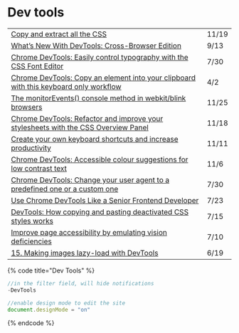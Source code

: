 # Dev tools

|                                                                                                                                                                        |       |
| ---------------------------------------------------------------------------------------------------------------------------------------------------------------------- | ----- |
| [Copy and extract all the CSS](https://twitter.com/umaar/status/1263418649286754304)                                                                                   | 11/19 |
| [What’s New With DevTools: Cross-Browser Edition](https://www.smashingmagazine.com/2021/09/devtools-cross-browser-edition/)                                            | 9/13  |
| [Chrome DevTools: Easily control typography with the CSS Font Editor](https://umaar.com/dev-tips/244-font-editor/)                                                     | 7/30  |
| [Chrome DevTools: Copy an element into your clipboard with this keyboard only workflow](https://umaar.com/dev-tips/225-copy-html-element-clipboard/)                   | 4/2   |
| [The monitorEvents() console method in webkit/blink browsers](https://gomakethings.com/the-monitorevents-console-method-in-webkit/blink-browsers/)                     | 11/25 |
| [Chrome DevTools: Refactor and improve your stylesheets with the CSS Overview Panel](https://umaar.com/dev-tips/240-css-overview-improved/)                            | 11/18 |
| [Create your own keyboard shortcuts and increase productivity](https://umaar.com/dev-tips/239-shortcut-editor/)                                                        | 11/11 |
| [Chrome DevTools: Accessible colour suggestions for low contrast text](https://umaar.com/dev-tips/236-accessible-colour-suggestions/)                                  | 11/6  |
| [Chrome DevTools: Change your user agent to a predefined one or a custom one](https://umaar.com/dev-tips/234-custom-user-agent/)                                       | 7/30  |
| [Use Chrome DevTools Like a Senior Frontend Developer](https://medium.com/javascript-in-plain-english/use-chrome-devtools-like-a-senior-frontend-developer-99a4740674) | 7/23  |
| [DevTools: How copying and pasting deactivated CSS styles works](https://umaar.com/dev-tips/232-copy-paste-deactivated-styles/)                                        | 7/15  |
| [Improve page accessibility by emulating vision deficiencies](https://umaar.com/dev-tips/231-emulate-vision-deficiencies/)                                             | 7/10  |
| [15. Making images lazy-load with DevTools](https://moderndevtools.com/lessons/15)                                                                                     | 6/19  |

{% code title="Dev Tools" %}
```javascript
//in the filter field, will hide notifications
-DevTools

//enable design mode to edit the site
document.designMode = "on"

```
{% endcode %}
